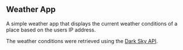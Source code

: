 Weather App
-------------

A simple weather app that displays the current weather conditions of a place based on the users IP address.

The weather conditions were retrieved using the [Dark Sky API](https://darksky.net/poweredby/).